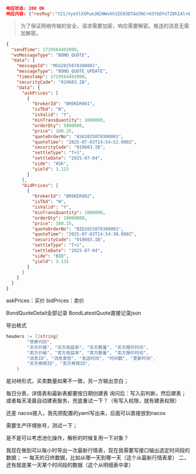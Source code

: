 ```json
响应状态: 200 OK
响应内容: {"resMsg":"Y21/VyeVlXXPumJW2NWv6h3ZG93DTAd3NC+H3YbDYoTZ0hIAl+6U35kGf9dH0+BVz0kkf+NNPn8eWdkf5olB2uEpBXwj82EZyElNAtxMy+g=","resKey":"C1FjcyhxYsK8e5PhtZpfPV/OdZe5GGmSJ1BcAtxp6WMcQMYB44sY5i3jcY6CGyRVbyinvLrldhScIyC06tUPiARexGHrHHT0AppJWAEjy6gXtyRbz44Gk0dMSBL3fmtzpNmYX6sFsAouhrPi7zN5KSoL/fco0eBDCObcmKal/9I="}
```

> 为了保证网络传输的安全，请求需要加密，响应需要解密。推送的消息无需加解密。

```json
{
  "sendTime": 1719564492000,
  "wsMessageType": "BOND_QUOTE",
  "data": {
    "messageId": "MSG2025070300001",
    "messageType": "BOND_QUOTE_UPDATE",
    "timestamp": 1719564492000,
    "securityCode": "019603.IB",
    "data": {
      "askPrices": [
        {
          "brokerId": "BROKER001",
          "isTbd": "N",
          "isValid": "Y",
          "minTransQuantity": 1000000,
          "orderQty": 5000000,
          "price": 100.25,
          "quoteOrderNo": "ASK2025070300001",
          "quoteTime": "2025-07-03T14:54:52.000Z",
          "securityCode": "019603.IB",
          "settleType": "T+1",
          "settleDate": "2025-07-04",
          "side": "ASK",
          "yield": 3.125
        }
      ],
      "bidPrices": [
        {
          "brokerId": "BROKER002",
          "isTbd": "N",
          "isValid": "Y",
          "minTransQuantity": 1000000,
          "orderQty": 10000000,
          "price": 100.15,
          "quoteOrderNo": "BID2025070300001",
          "quoteTime": "2025-07-03T14:54:30.000Z",
          "securityCode": "019603.IB",
          "settleType": "T+1",
          "settleDate": "2025-07-04",
          "side": "BID",
          "yield": 3.135
        }
      ]
    }
  }
}
```
askPrices：买价
bidPrices：卖价


BondQuoteDetail全部记录
BondLatestQuote直接记录json

导出格式
```go
headers := []string{
		"债券代码",
		"买方价格", "买方收益率", "买方数量", "买方报价时间",
		"卖方价格", "卖方收益率", "卖方数量", "卖方报价时间",
		"消息ID", "消息类型", "发送时间", "时间戳", "更新时间",
		"买方券商ID", "卖方券商ID",
	}
```
是对峙形式，买卖数量如果不一致，另一方输出空白；

每日分表，详情表和最新表都要按日期创建表
询问后：写入前判断，然后建表；或者每天凌晨自动建表服务，兜底重试一下？（有写入权限，就有建表权限）

还差 nacos接入，我先把配置的yaml写出来，后面可以直接放到nacos

需要生产环境账号，测试一下；

是不是可以考虑池化操作，解析的时候复用一下对象？

我现在做到可以每小时导出一次最新行情表，现在我需要写接口输出选定时间段的数据；
一 每天的日终数据，比如从哪一天到哪一天（这个从最新行情表拿）
二，还有就是某一天某个时间段的数据（这个从明细表中拿）